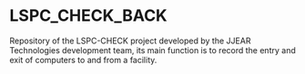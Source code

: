 # LSPC_CHECK_BACK
Repository of the LSPC-CHECK project developed by the JJEAR Technologies development team, its main function is to record the entry and exit of computers to and from a facility.
